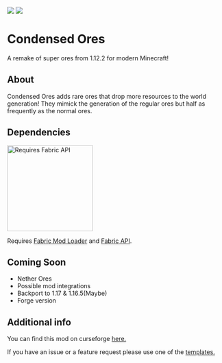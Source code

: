 <img src="https://img.shields.io/github/license/cthulhuthemad/condensed-ores?logo=MIT"> <img src="https://img.shields.io/github/v/release/cthulhuthemad/condensed-ores?color=green&include_prereleases&logo=github">

# Condensed Ores
A remake of super ores from 1.12.2 for modern Minecraft!

## About
Condensed Ores adds rare ores that drop more resources to the world generation!
They mimick the generation of the regular ores but half as frequently as the normal ores.

## Dependencies
<img src="https://i.imgur.com/bTus4wH.png" alt="Requires Fabric API" width="200">

Requires [Fabric Mod Loader](https://fabricmc.net/use/) and [Fabric API](https://www.curseforge.com/minecraft/mc-mods/fabric-api).

## Coming Soon
- Nether Ores
- Possible mod integrations
- Backport to 1.17 & 1.16.5(Maybe)
- Forge version

## Additional info
You can find this mod on curseforge [here.](https://www.curseforge.com/minecraft/mc-mods/condensed-ores-fabric)

If you have an issue or a feature request please use one of the [templates.](https://github.com/CthulhuTheMad/fabric-condensed-ores-1.18/tree/master/.github/ISSUE_TEMPLATE)


